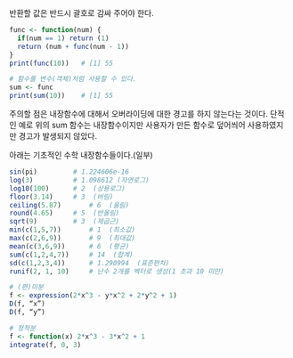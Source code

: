 반환할 값은 반드시 괄호로 감싸 주어야 한다. 

```r
func <- function(num) {
  if(num == 1) return (1)
  return (num + func(num - 1))
}
print(func(10))   # [1] 55

# 함수를 변수(객체)처럼 사용할 수 있다.
sum <- func
print(sum(10))    # [1] 55
```

주의할 점은 내장함수에 대해서 오버라이딩에 대한 경고를 하지 않는다는 것이다. 단적인 예로 위의 sum 함수는 내장함수이지만 사용자가 만든 함수로 덮어씌어 사용하였지만 경고가 발생되지 않았다.

아래는 기초적인 수학 내장함수들이다.(일부)

```r
sin(pi)			# 1.224606e-16
log(3)			# 1.098612 (자연로그)
log10(100) 		# 2  (상용로그)
floor(3.14)		# 3  (버림)
ceiling(5.87)		# 6  (올림)
round(4.65)		# 5  (반올림)
sqrt(9) 		# 3  (제곱근)
min(c(1,5,7)) 		# 1  (최소값)
max(c(2,6,9)) 		# 9  (최대값)
mean(c(3,6,9)) 		# 6  (평균)
sum(c(1,2,4,7)) 	# 14  (합계)
sd(c(1,2,3,4))		# 1.290994  (표준편차)
runif(2, 1, 10) 	# 난수 2개를 벡터로 생성(1 초과 10 미만)

# (편)미분 
f <- expression(2*x^3 - y*x^2 + 2*y^2 + 1)
D(f, “x”)
D(f, “y”)

# 정적분 
f <- function(x) 2*x^3 - 3*x^2 + 1
integrate(f, 0, 3)
```